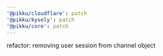 ```yaml
---
'@pikku/cloudflare': patch
'@pikku/kysely': patch
'@pikku/core': patch
---
```


refactor: removing user session from channel object
